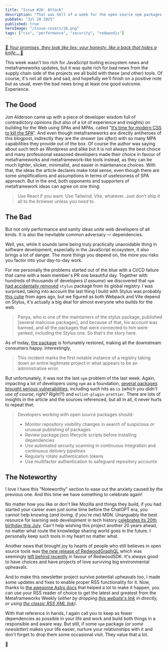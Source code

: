 ```yaml
---
title: "Issue #26: Attack"
description: "That was hell of a week for the open-source npm packages ecosystem security, let's figure out why and what to do with that."
pubDate: "Jul 28 2025"
published: true
heroImage: "/issue-covers/26.png"
tags: ["css", "performance", "security", "redwoodjs"]
---
```


[🎵 _Your promises, they look like lies; your honesty, like a back that hides a knife..._ 🎵](https://www.youtube.com/watch?v=acIU7yxzJ70&list=PLYRq_7Yox1jDETeL_YgKUc8DXduCV9jA2&index=27)

This week wasn't too rich for JavaScript tooling ecosystem news and metaframeworks updates, but it was quite rich for bad news from the supply chain side of the projects we all build with these (and other) tools. Of course, it's not all dark and sad, and hopefully we'll finish on a positive note but as usual, even the bad news bring at least one good outcome. Experience.

## The Good

Jon Alderson came up with a piece of developer wisdom full of contradictory opinions (but also of a lot of experience and insights) on building for the Web using SPAs and MPAs, called "[It’s time for modern CSS to kill the SPA](https://www.jonoalderson.com/conjecture/its-time-for-modern-css-to-kill-the-spa/)". And even though metaframeworks are directly antiheroes of this blogpost, indirectly they are _the answer_ (_as often_) with so many MPA capabilities they provide out of the box. Of course the author was saying about such tech as Wordpress and alike but it is not always the best choice and many professional seasoned developers made their choice in favour of metaframeworks and metaframework-like tools instead, as they can be much lighter, slicker, minimalist, and easier in maintenance choices. With that, the ideas the article declares make total sense, even though there are some simplifications and assumptions in terms of uselessness of SPA approach. But in the end, both opponents and supporters of metaframework ideas can agree on one thing:

> Use React if you want. Use Tailwind, Vite, whatever. Just don’t ship it all to the browser unless you _need_ to.

## The Bad

But not only performance and sanity ideas unite web developers of all kinds. It is also the inevitable common adversary — dependencies.

Well, yes, while it sounds lame being truly practically unavoidable thing in software development, especially in the JavaScript ecosystem, it also brings a lot of danger. The more things you depend on, the more you risks you factor into your day-to-day work.

For me personally the problems started out of the blue with a CI/CD failure that came with a team member's PR one beautiful day. Together with hundreds of thousands of developers (_I assume_) we discovered that `npm` [had accidentally removed](https://www.bleepingcomputer.com/news/security/npm-accidentally-removes-stylus-package-breaks-builds-and-pipelines/) `stylus` package from its global registry. I was surprised, taking into account the last thing I build with Stylus was probably [this cutie](https://codepen.io/fyodorio/pen/LWWJyo) from ages ago, but we figured as both Webpack and Vite depend on Stylus, it's actually a big deal for almost everyone who builds for the web.

> Panya, who is one of the maintainers of the stylus package, published [several malicious packages], and because of that, his account was banned, and all the packages that were connected to him were yanked, including the Stylus one. So that's the story here.

As of today, [the package](https://www.npmjs.com/package/stylus) is fortunately restored, making all the downstream consumers happy. Interestingly,

> This incident marks the first notable instance of a registry taking down an entire legitimate project in what appears to be an administrative error.

But unfortunately, it was not the last `npm` problem of the last week. Again, impacting a lot of developers using `npm` as a foundation, [several packages brought serious vulnerabilities](https://arstechnica.com/security/2025/07/open-source-repositories-are-seeing-a-rash-of-supply-chain-attacks/), including such hits as `is` (_which you didn't use of course, right? Right?!_) and `eslint-plugin-prettier`. There are lots of insights in the article and the sources referenced, but all in all, it never hurts to repeat that:

> Developers working with open source packages should:
>
> - Monitor repository visibility changes in search of suspicious or unusual publishing of packages
> - Review package.json lifecycle scripts before installing dependencies
> - Use automated security scanning in continuous integration and continuous delivery pipelines
> - Regularly rotate authentication tokens
> - Use multifactor authentication to safeguard repository accounts

## The Noteworthy

I love I have this "Noteworthy" section to ease out the anxiety caused by the previous one. And this time we have something to celebrate again!

No matter how you like or don't like Mozilla and things they build, if you had started your career even just some time before the ChatGPT era, you cannot help knowing (_and loving, if you're me_) MDN. Unarguably the best resource for learning web development in tech history [celebrates its 20th birthday this July](https://developer.mozilla.org/en-US/blog/mdn-turns-20/). Can't help wishing this project another 20 years ahead, no matter what route the knowledge sharing world goes in the future. I personally keep such tools in my heart no matter what.

Another news that brought joy to hearts of people who still believes in open source tools was [the new release of RedwoodGraphQL](https://github.com/redwoodjs/graphql/releases/tag/v8.8.0) which was seemingly [left behind recently](<http://localhost:4321/archive/12/#:~:text=The%20RedwoodJS%20team%20had%20come%20with%20a%20huge%20(and%20unexpected)%20split>) in favour of RedwoodSDK. It's always good to have choices and have projects of love surviving big environmental upheavals.

And to make this newsletter project survive potential upheavals too, I made some updates and fixes to enable proper RSS functionality for it. Now, thanks to [the awesome Astro docs](https://docs.astro.build/en/recipes/rss/) that helped a lot to make it happen, you can use your RSS reader of choice to get the latest and greatest from the Metaframeworks Weekly (_either by dropping [this website's link](https://metaframe.works) in directly, or using [the classic RSS XML link](https://metaframe.works/rss.xml))_.

With that reference in hands, I again call you to keep as fewer dependencies as possible in your life and work and build both things in a responsible and aware way. But still, if some `npm` package (_or some newsletter_) makes your life easier, nurture your relationships with it and don't forget to drop them some occasional visit. They value that a lot.

👋
